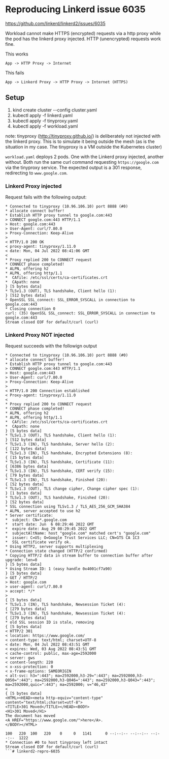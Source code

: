 # Reproducing Linkerd issue 6035

https://github.com/linkerd/linkerd2/issues/6035

Workload cannot make HTTPS (encrypted) requests via a http proxy while the pod has the
linkerd proxy injected. HTTP (unencrypted) requests work fine.

This works
```
App -> HTTP Proxy -> Internet
```

This fails
```
App -> Linkerd Proxy -> HTTP Proxy -> Internet (HTTPS)
```

## Setup

1. kind create cluster --config cluster.yaml
2. kubectl apply -f linkerd.yaml
3. kubectl apply -f tinyproxy.yaml
4. kubectl apply -f workload.yaml

note: tinyproxy (http://tinyproxy.github.io/) is deliberately not injected with the linkerd proxy.
This is to simulate it being outside the mesh (as is the situation in my case. The tinyproxy is a
VM outside the Kubernetes cluster)

`workload.yaml` deploys 2 pods. One with the Linkerd proxy injected, another without.
Both run the same curl command requesting `https://google.com` via the tinyproxy service.
The expected output is a 301 response, redirecting to `www.google.com`.

### Linkerd Proxy injected

Request fails with the following output:

```
* Connected to tinyproxy (10.96.106.10) port 8888 (#0)
* allocate connect buffer!
* Establish HTTP proxy tunnel to google.com:443
> CONNECT google.com:443 HTTP/1.1
> Host: google.com:443
> User-Agent: curl/7.80.0
> Proxy-Connection: Keep-Alive
> 
< HTTP/1.0 200 OK
< proxy-agent: tinyproxy/1.11.0
< date: Mon, 04 Jul 2022 08:41:06 GMT
< 
* Proxy replied 200 to CONNECT request
* CONNECT phase completed!
* ALPN, offering h2
* ALPN, offering http/1.1
*  CAfile: /etc/ssl/certs/ca-certificates.crt
*  CApath: none
} [5 bytes data]
* TLSv1.3 (OUT), TLS handshake, Client hello (1):
} [512 bytes data]
* OpenSSL SSL_connect: SSL_ERROR_SYSCALL in connection to google.com:443 
* Closing connection 0
curl: (35) OpenSSL SSL_connect: SSL_ERROR_SYSCALL in connection to google.com:443 
Stream closed EOF for default/curl (curl)
```

### Linkerd Proxy NOT injected

Request succeeds with the followign output

```
* Connected to tinyproxy (10.96.106.10) port 8888 (#0)
* allocate connect buffer!
* Establish HTTP proxy tunnel to google.com:443
> CONNECT google.com:443 HTTP/1.1
> Host: google.com:443
> User-Agent: curl/7.80.0
> Proxy-Connection: Keep-Alive
> 
< HTTP/1.0 200 Connection established
< Proxy-agent: tinyproxy/1.11.0
< 
* Proxy replied 200 to CONNECT request
* CONNECT phase completed!
* ALPN, offering h2
* ALPN, offering http/1.1
*  CAfile: /etc/ssl/certs/ca-certificates.crt
*  CApath: none
} [5 bytes data]
* TLSv1.3 (OUT), TLS handshake, Client hello (1):
} [512 bytes data]
* TLSv1.3 (IN), TLS handshake, Server hello (2):
{ [122 bytes data]
* TLSv1.3 (IN), TLS handshake, Encrypted Extensions (8):
{ [15 bytes data]
* TLSv1.3 (IN), TLS handshake, Certificate (11):
{ [6386 bytes data]
* TLSv1.3 (IN), TLS handshake, CERT verify (15):
{ [79 bytes data]
* TLSv1.3 (IN), TLS handshake, Finished (20):
{ [52 bytes data]
* TLSv1.3 (OUT), TLS change cipher, Change cipher spec (1):
} [1 bytes data]
* TLSv1.3 (OUT), TLS handshake, Finished (20):
} [52 bytes data]
* SSL connection using TLSv1.3 / TLS_AES_256_GCM_SHA384
* ALPN, server accepted to use h2
* Server certificate:
*  subject: CN=*.google.com
*  start date: Jun  6 08:29:46 2022 GMT
*  expire date: Aug 29 08:29:45 2022 GMT
*  subjectAltName: host "google.com" matched cert's "google.com"
*  issuer: C=US; O=Google Trust Services LLC; CN=GTS CA 1C3
*  SSL certificate verify ok.
* Using HTTP2, server supports multiplexing
* Connection state changed (HTTP/2 confirmed)
* Copying HTTP/2 data in stream buffer to connection buffer after upgrade: len=0
} [5 bytes data]
* Using Stream ID: 1 (easy handle 0x4001cf7a90)
} [5 bytes data]
> GET / HTTP/2
> Host: google.com
> user-agent: curl/7.80.0
> accept: */*
> 
{ [5 bytes data]
* TLSv1.3 (IN), TLS handshake, Newsession Ticket (4):
{ [279 bytes data]
* TLSv1.3 (IN), TLS handshake, Newsession Ticket (4):
{ [279 bytes data]
* old SSL session ID is stale, removing
{ [5 bytes data]
< HTTP/2 301 
< location: https://www.google.com/
< content-type: text/html; charset=UTF-8
< date: Mon, 04 Jul 2022 08:43:51 GMT
< expires: Wed, 03 Aug 2022 08:43:51 GMT
< cache-control: public, max-age=2592000
< server: gws
< content-length: 220
< x-xss-protection: 0
< x-frame-options: SAMEORIGIN
< alt-svc: h3=":443"; ma=2592000,h3-29=":443"; ma=2592000,h3-Q050=":443"; ma=2592000,h3-Q046=":443"; ma=2592000,h3-Q043=":443"; ma=2592000,quic=":443"; ma=2592000; v="46,43"
< 
{ [5 bytes data]
<HTML><HEAD><meta http-equiv="content-type" content="text/html;charset=utf-8">
<TITLE>301 Moved</TITLE></HEAD><BODY>
<H1>301 Moved</H1>
The document has moved
<A HREF="https://www.google.com/">here</A>.
</BODY></HTML>

100   220  100   220    0     0   1141      0 --:--:-- --:--:-- --:--:--  1222
* Connection #0 to host tinyproxy left intact
Stream closed EOF for default/curl (curl)
```# linkerd2-repro-6035
